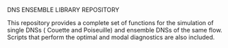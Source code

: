 DNS ENSEMBLE LIBRARY REPOSITORY

This repository provides a complete set of functions for the simulation of single DNSs ( Couette and Poiseuille) 
and ensemble DNSs of the same flow. Scripts that perform the optimal and modal diagnostics are also included.  
